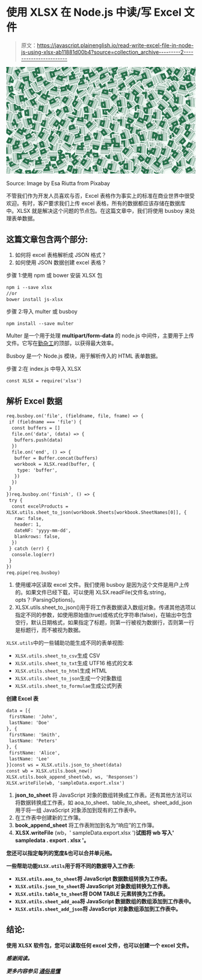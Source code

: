 # 使用 XLSX 在 Node.js 中读/写 Excel 文件

> 原文：<https://javascript.plainenglish.io/read-write-excel-file-in-node-js-using-xlsx-ab11881d00b4?source=collection_archive---------2----------------------->

![](img/8720e68233c0a374902000e725ab90b3.png)

Source: Image by Esa Riutta from Pixabay

不管我们作为开发人员喜欢与否，Excel 表格作为事实上的标准在商业世界中很受欢迎。有时，客户要求我们上传 excel 表格，所有的数据都应该存储在数据库中。XLSX 就是解决这个问题的节点包。在这篇文章中，我们将使用 busboy 来处理表单数据。

## 这篇文章包含两个部分:

1.  如何将 excel 表格解析成 JSON 格式？
2.  如何使用 JSON 数据创建 excel 表格？

步骤 1:使用 npm 或 bower 安装 XLSX 包

```
npm i --save xlsx 
//or
bower install js-xlsx
```

步骤 2:导入 multer 或 busboy

```
npm install --save multer
```

Multer 是一个用于处理 **multipart/form-data** 的 node.js 中间件，主要用于上传文件。它写在[勤杂工](https://github.com/mscdex/busboy)的顶部，以获得最大效率。

Busboy 是一个 Node.js 模块，用于解析传入的 HTML 表单数据。

步骤 2:在 index.js 中导入 XLSX

```
const XLSX = require('xlsx')
```

## 解析 Excel 数据

```
req.busboy.on('file', (fieldname, file, fname) => {
 if (fieldname === 'file') {
  const buffers = []
  file.on('data', (data) => {
   buffers.push(data)
  })
  file.on('end', () => {
   buffer = Buffer.concat(buffers)
   workbook = XLSX.read(buffer, {
    type: 'buffer',
   })
  })
 }
})req.busboy.on('finish', () => {
 try {
  const excelProducts =      XLSX.utils.sheet_to_json(workbook.Sheets[workbook.SheetNames[0]], {
   raw: false,
   header: 1,
   dateNF: 'yyyy-mm-dd',
   blankrows: false,
  })
 } catch (err) {
  console.log(err)
 }
})
req.pipe(req.busboy)
```

1.  使用缓冲区读取 excel 文件。我们使用 busboy 是因为这个文件是用户上传的。如果文件已经下载，可以使用 XLSX.readFile(文件名:string，opts？:ParsingOptions)。
2.  XLSX.utils.sheet_to_json()用于将工作表数据读入数组对象。传递其他选项以指定不同的参数，如使用原始值(true)或格式化字符串(false)，在输出中包含空行，默认日期格式，如果指定了标题，则第一行被视为数据行，否则第一行是标题行，而不被视为数据。

`XLSX.utils`中的一些辅助功能生成不同的表单视图:

*   `XLSX.utils.sheet_to_csv`生成 CSV
*   `XLSX.utils.sheet_to_txt`生成 UTF16 格式的文本
*   `XLSX.utils.sheet_to_html`生成 HTML
*   `XLSX.utils.sheet_to_json`生成一个对象数组
*   `XLSX.utils.sheet_to_formulae`生成公式列表

**创建 Excel 表**

```
data = [{
 firstName: 'John',
 lastName: 'Doe'
}, {
 firstName: 'Smith',
 lastName: 'Peters'
}, {
 firstName: 'Alice',
 lastName: 'Lee'
}]const ws = XLSX.utils.json_to_sheet(data)
const wb = XLSX.utils.book_new()
XLSX.utils.book_append_sheet(wb, ws, 'Responses')
XLSX.writeFile(wb, 'sampleData.export.xlsx')
```

1.  **json_to_sheet** 将 JavaScript 对象的数组转换成工作表。还有其他方法可以将数据转换成工作表，如 aoa_to_sheet、table_to_sheet。sheet_add_json 用于将一组 JavaScript 对象添加到现有的工作表中。
2.  在工作表中创建新的工作簿。
3.  **book_append_sheet** 将工作表附加到名为“响应”的工作簿。
4.  **XLSX.writeFile** (wb，' sampleData.export.xlsx ')**试图将 wb 写入' sampledata . export . xlsx '。**

**您还可以指定每列的宽度&也可以合并单元格。**

**一些帮助功能`XLSX.utils`用于将不同的数据导入工作表:**

*   **`XLSX.utils.aoa_to_sheet`将 JavaScript 数据数组转换为工作表。**
*   **`XLSX.utils.json_to_sheet`将 JavaScript 对象数组转换为工作表。**
*   **`XLSX.utils.table_to_sheet`将 DOM TABLE 元素转换为工作表。**
*   **`XLSX.utils.sheet_add_aoa`将 JavaScript 数据数组的数组添加到工作表中。**
*   **`XLSX.utils.sheet_add_json`将 JavaScript 对象数组添加到工作表中。**

## **结论:**

**使用 XLSX 软件包，您可以读取任何 excel 文件，也可以创建一个 excel 文件。**

*****感谢阅读。*****

***更多内容参见* [***通俗易懂***](http://plainenglish.io/)**